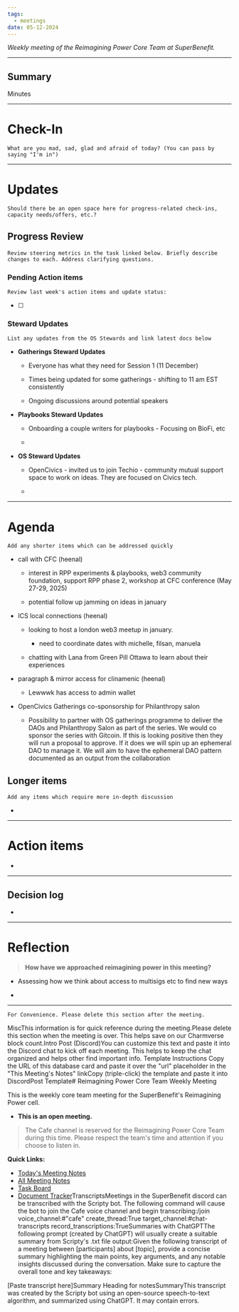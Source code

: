 ```yaml
---
tags:
  - meetings
date: 05-12-2024
---
```

_Weekly meeting of the Reimagining Power Core Team at SuperBenefit._

---

## Summary

Minutes 

---

# Check-In

`What are you mad, sad, glad and afraid of today? (You can pass by saying "I'm in")`

---

# Updates

`Should there be an open space here for progress-related check-ins, capacity needs/offers, etc.?`

## Progress Review

`Review steering metrics in the task linked below. Briefly describe changes to each. Address clarifying questions.`

   

### Pending Action items

`Review last week's action items and update status:`

- [ ]  

### Steward Updates

`List any updates from the OS Stewards and link latest docs below`

- **Gatherings Steward Updates**

  - Everyone has what they need for Session 1 (11 December)

  - Times being updated for some gatherings - shifting to 11 am EST consistently

  - Ongoing discussions around potential speakers

- **Playbooks Steward Updates**

  - Onboarding a couple writers for playbooks - Focusing on BioFi, etc

  - 

- **OS Steward Updates**

  - OpenCivics - invited us to join Techio - community mutual support space to work on ideas. They are focused on Civics tech. 

  -  

---

# Agenda

`Add any shorter items which can be addressed quickly`

- call with CFC (heenal)

  - interest in RPP experiments & playbooks, web3 community foundation, support RPP phase 2, workshop at CFC conference (May 27-29, 2025)

  - potential follow up jamming on ideas in january

- ICS local connections (heenal)

  - looking to host a london web3 meetup in january.

    - need to coordinate dates with michelle, filsan, manuela

  - chatting with Lana from Green Pill Ottawa to learn about their experiences

- paragraph & mirror access for clinamenic (heenal)

  - Lewwwk has access to admin wallet

- OpenCivics Gatherings co-sponsorship for Philanthropy salon

  - Possibility to partner with OS gatherings programme to deliver the DAOs and Philanthropy Salon as part of the series. We would co sponsor the series with Gitcoin. If this is looking positive then they will run a proposal to approve. If it does we will spin up an ephemeral DAO to manage it. We will aim to have the ephemeral DAO pattern documented as an output from the collaboration 

## Longer items

`Add any items which require more in-depth discussion`

- 

---

# Action items

- 

---

## Decision log

-    

---

# Reflection 

> **How have we approached reimagining power in this meeting?**

-  Assessing how we think about access to multisigs etc to find new ways 

- 

---

`For Convenience. Please delete this section after the meeting.`

MiscThis information is for quick reference during the meeting.Please delete this section when the meeting is over. This helps save on our Charmverse block count.Intro Post (Discord)You can customize this text and paste it into the Discord chat to kick off each meeting. This helps to keep the chat organized and helps other find important info. Template Instructions Copy the URL of this database card and paste it over the "url" placeholder in the "This Meeting's Notes" linkCopy (triple-click) the template and paste it into DiscordPost Template# Reimagining Power Core Team Weekly Meeting

This is the weekly core team meeting for the SuperBenefit's Reimagining Power cell.

- __This is an **open** meeting.__  
> The Cafe channel is reserved for the Reimagining Power Core Team during this time. Please respect the team's time and attention if you choose to listen in.

**Quick Links:**
- [Today's Meeting Notes](url)  
- [All Meeting Notes](https://app.charmverse.io/superbenefit/meeting-notes-reimagining-power-9995214806368862)  
- [Task Board](https://app.charmverse.io/superbenefit/task-board-reimagining-power-18270894134568505)
- [Document Tracker](https://app.charmverse.io/superbenefit/documents-reimagining-power-8236079332321762)TranscriptsMeetings in the SuperBenefit discord can be transcribed with the Scripty bot. The following command will cause the bot to join the Cafe voice channel and begin transcribing:/join voice_channel:#"cafe" create_thread:True target_channel:#chat-transcripts record_transcriptions:TrueSummaries with ChatGPTThe following prompt (created by ChatGPT) will usually create a suitable summary from Scripty's .txt file output:Given the following transcript of a meeting between [participants] about [topic], provide a concise summary highlighting the main points, key arguments, and any notable insights discussed during the conversation. Make sure to capture the overall tone and key takeaways:

[Paste transcript here]Summary Heading for notesSummaryThis transcript was created by the Scripty bot using an open-source speech-to-text algorithm, and summarized using ChatGPT. It may contain errors.<Paste summary here>

# 